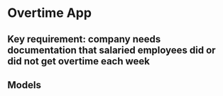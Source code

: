 # Overtime App

## Key requirement: company needs documentation that salaried employees did or did not get overtime each week

## Models
